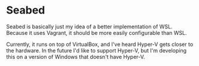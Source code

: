 # Seabed

Seabed is basically just my idea of a better implementation of WSL. Because it uses Vagrant, it should be more easily configurable than WSL.

Currently, it runs on top of VirtualBox, and I've heard Hyper-V gets closer to the hardware. In the future I'd like to support Hyper-V, but I'm developing this on a version of Windows that doesn't have Hyper-V.